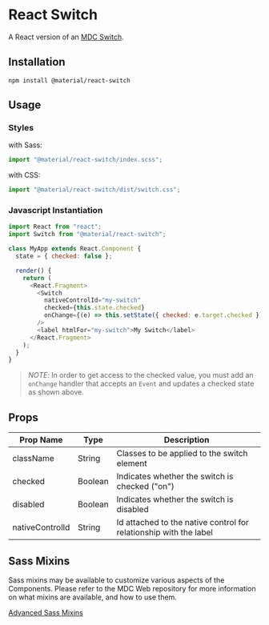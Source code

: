 # React Switch

A React version of an [MDC Switch](https://github.com/material-components/material-components-web/tree/master/packages/mdc-switch).

## Installation

```
npm install @material/react-switch
```

## Usage

### Styles

with Sass:

```js
import "@material/react-switch/index.scss";
```

with CSS:

```js
import "@material/react-switch/dist/switch.css";
```

### Javascript Instantiation

```js
import React from "react";
import Switch from "@material/react-switch";

class MyApp extends React.Component {
  state = { checked: false };

  render() {
    return (
      <React.Fragment>
        <Switch
          nativeControlId="my-switch"
          checked={this.state.checked}
          onChange={(e) => this.setState({ checked: e.target.checked })}
        />
        <label htmlFor="my-switch">My Switch</label>
      </React.Fragment>
    );
  }
}
```

> _NOTE_: In order to get access to the checked value, you must add an `onChange` handler that accepts an `Event` and updates a checked state as shown above.

## Props

| Prop Name       | Type    | Description                                                       |
| --------------- | ------- | ----------------------------------------------------------------- |
| className       | String  | Classes to be applied to the switch element                       |
| checked         | Boolean | Indicates whether the switch is checked ("on")                    |
| disabled        | Boolean | Indicates whether the switch is disabled                          |
| nativeControlId | String  | Id attached to the native control for relationship with the label |

## Sass Mixins

Sass mixins may be available to customize various aspects of the Components. Please refer to the
MDC Web repository for more information on what mixins are available, and how to use them.

[Advanced Sass Mixins](https://github.com/material-components/material-components-web/blob/master/packages/mdc-switch/README.md#sass-mixins)
